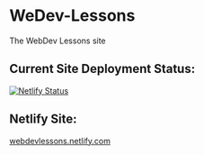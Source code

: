 # WeDev-Lessons
The WebDev Lessons site

## Current Site Deployment Status:
[![Netlify Status](https://api.netlify.com/api/v1/badges/7e253096-30b7-4ee2-a370-e50ce23b1a2d/deploy-status)](https://app.netlify.com/sites/webdevlessons/deploys)

## Netlify Site:
[webdevlessons.netlify.com](https://webdevlessons.netlify.com/)
